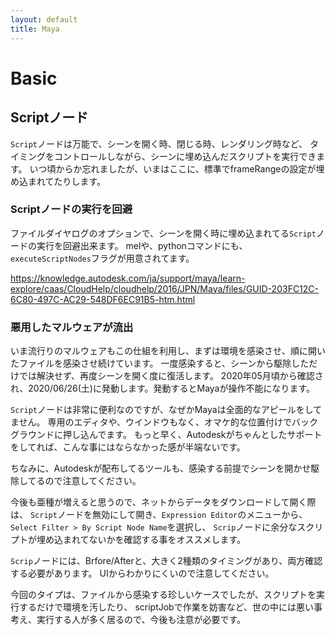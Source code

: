 ```yaml
---
layout: default
title: Maya
---
```


# Basic

## Scriptノード

`Script`ノードは万能で、シーンを開く時、閉じる時、レンダリング時など、
タイミングをコントロールしながら、シーンに埋め込んだスクリプトを実行できます。
いつ頃からか忘れましたが、いまはここに、標準でframeRangeの設定が埋め込まれてたりします。

### Scriptノードの実行を回避

ファイルダイヤログのオプションで、シーンを開く時に埋め込まれてる`Script`ノードの実行を回避出来ます。
melや、pythonコマンドにも、`executeScriptNodes`フラグが用意されてます。

https://knowledge.autodesk.com/ja/support/maya/learn-explore/caas/CloudHelp/cloudhelp/2016/JPN/Maya/files/GUID-203FC12C-6C80-497C-AC29-548DF6EC91B5-htm.html

### 悪用したマルウェアが流出

いま流行りのマルウェアもこの仕組を利用し、まずは環境を感染させ、順に開いたファイルを感染させ続けています。
一度感染すると、シーンから駆除しただけでは解決せず、再度シーンを開く度に復活します。
2020年05月頃から確認され、2020/06/26(土)に発動します。発動するとMayaが操作不能になります。

`Script`ノードは非常に便利なのですが、なぜかMayaは全面的なアピールをしてません。
専用のエディタや、ウインドウもなく、オマケ的な位置付けでバックグラウンドに押し込んでます。
もっと早く、Autodeskがちゃんとしたサポートをしてれば、こんな事にはならなかった感が半端ないです。

ちなみに、Autodeskが配布してるツールも、感染する前提でシーンを開かせ駆除してるので注意してください。

今後も亜種が増えると思うので、ネットからデータをダウンロードして開く際は、
`Script`ノードを無効にして開き、`Expression Editor`のメニューから、
`Select Filter > By Script Node Name`を選択し、
`Scrip`ノードに余分なスクリプトが埋め込まれてないかを確認する事をオススメします。

`Scrip`ノードには、Brfore/Afterと、大きく2種類のタイミングがあり、両方確認する必要があります。
UIからわかりにくいので注意してください。

今回のタイプは、ファイルから感染する珍しいケースでしたが、スクリプトを実行するだけで環境を汚したり、
scriptJobで作業を妨害など、世の中には悪い事考え、実行する人が多く居るので、今後も注意が必要です。
